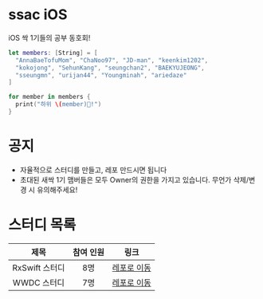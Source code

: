 # ssac iOS

iOS 싹 1기들의 공부 동호회!

```swift
let members: [String] = [
  "AnnaBaeTofuMom", "ChaNoo97", "JD-man", "keenkim1202", 
  "kokojong", "SehunKang", "seungchan2", "BAEKYUJEONG", 
  "sseungmn", "urijan44", "Youngminah", "ariedaze"
]

for member in members {
  print("하위 \(member)🌱!")
}
```

# 공지
- 자율적으로 스터디를 만들고, 레포 만드시면 됩니다
- 초대된 새싹 1기 맴버들은 모두 Owner의 권한을 가지고 있습니다. 무언가 삭제/변경 시 유의해주세요!

# 스터디 목록
|제목|참여 인원|링크|
|:--:|:--:|:--:|
|RxSwift 스터디|8명|[레포로 이동](https://github.com/ssaciOS/RxStudy)|
|WWDC 스터디|7명|[레포로 이동](https://github.com/ssaciOS/WWDC)|
